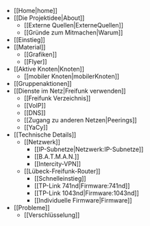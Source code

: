  * [[Home|home]]
 * [[Die Projektidee|About]]
   * [[Externe Quellen|ExterneQuellen]]
   * [[Gründe zum Mitmachen|Warum]]
 * [[Einstieg]]
 * [[Material]]
   * [[Grafiken]]
   * [[Flyer]]
 * [[Aktive Knoten|Knoten]]
   * [[mobiler Knoten|mobilerKnoten]]
 * [[Gruppenaktionen]]
 * [[Dienste im Netz|Freifunk verwenden]]
   * [[Freifunk Verzeichnis]]
   * [[VoIP]]
   * [[DNS]]
   * [[Zugang zu anderen Netzen|Peerings]]
   * [[YaCy]]
 * [[Technische Details]]
   * [[Netzwerk]]
     * [[IP-Subnetze|Netzwerk:IP-Subnetze]]
     * [[B.A.T.M.A.N.]]
     * [[Intercity-VPN]]
   * [[Lübeck-Freifunk-Router]]
     * [[Schnelleinstieg]]
     * [[TP-Link 741nd|Firmware:741nd]]
     * [[TP-Link 1043nd|Firmware:1043nd]]
     * [[Individuelle Firmware|Firmware]]
 * [[Probleme]]
   * [[Verschlüsselung]]
